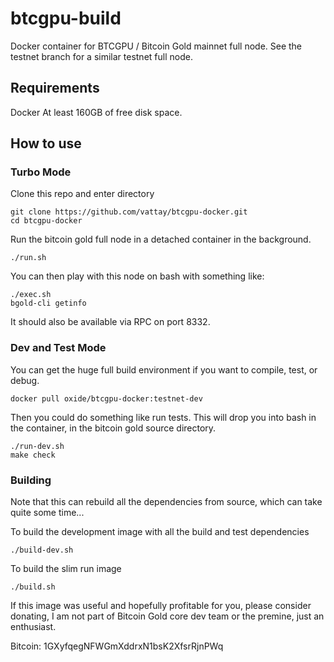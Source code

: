 # btcgpu-build
Docker container for BTCGPU / Bitcoin Gold mainnet full node.
See the testnet branch for a similar testnet full node.

## Requirements
Docker
At least 160GB of free disk space.

## How to use
### Turbo Mode
Clone this repo and enter  directory

    git clone https://github.com/vattay/btcgpu-docker.git
    cd btcgpu-docker

Run the bitcoin gold full node in a detached container in the background.

    ./run.sh

You can then play with this node on bash with something like:

    ./exec.sh
    bgold-cli getinfo

It should also be available via RPC on port 8332.

### Dev and Test Mode
You can get the huge full build environment if you want to compile, test, or debug.

    docker pull oxide/btcgpu-docker:testnet-dev

Then you could do something like run tests. This will drop you into bash in the container, in the bitcoin gold source directory.

    ./run-dev.sh
    make check

### Building
Note that this can rebuild all the dependencies from source, which can take quite some time...

To build the development image with all the build and test dependencies

    ./build-dev.sh

To build the slim run image

    ./build.sh

If this image was useful and hopefully profitable for you, please consider donating, I am not part of Bitcoin Gold core dev team or the premine, just an enthusiast.

Bitcoin: 1GXyfqegNFWGmXddrxN1bsK2XfsrRjnPWq
